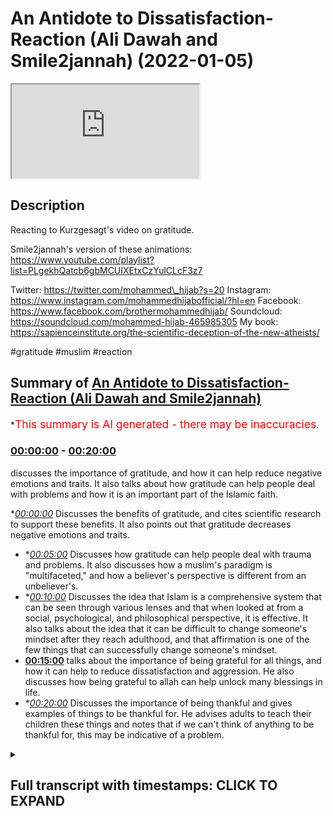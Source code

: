 # An Antidote to Dissatisfaction- Reaction (Ali Dawah and Smile2jannah) (2022-01-05)

<iframe loading='lazy' src='https://www.youtube.com/embed/HsgSuVWEVmg'></iframe>

## Description

Reacting to Kurzgesagt's video on gratitude.

Smile2jannah's version of these animations: https://www.youtube.com/playlist?list=PLgekhQatcb6gbMCUIXEtxCzYulCLcF3z7

Twitter: https://twitter.com/mohammed\_hijab?s=20
Instagram: https://www.instagram.com/mohammedhijabofficial/?hl=en
Facebook: https://www.facebook.com/brothermohammedhijab/
Soundcloud: https://soundcloud.com/mohammed-hijab-465985305
My book: https://sapienceinstitute.org/the-scientific-deception-of-the-new-atheists/

\#gratitude #muslim #reaction

## Summary of [An Antidote to Dissatisfaction- Reaction (Ali Dawah and Smile2jannah)](https://www.youtube.com/watch?v=HsgSuVWEVmg)

\*<span style="color:red; font-size:125%">This summary is AI generated - there may be inaccuracies</span>.

### [00:00:00](https://www.youtube.com/watch?v=HsgSuVWEVmg\&t=0) - [00:20:00](https://www.youtube.com/watch?v=HsgSuVWEVmg\&t=1200)

discusses the importance of gratitude, and how it can help reduce negative emotions and traits. It also talks about how gratitude can help people deal with problems and how it is an important part of the Islamic faith.

\**[00:00:00](https://www.youtube.com/watch?v=HsgSuVWEVmg\&t=0)* Discusses the benefits of gratitude, and cites scientific research to support these benefits. It also points out that gratitude decreases negative emotions and traits.

*   \**[00:05:00](https://www.youtube.com/watch?v=HsgSuVWEVmg\&t=300)* Discusses how gratitude can help people deal with trauma and problems. It also discusses how a muslim's paradigm is "multifaceted," and how a believer's perspective is different from an unbeliever's.
*   \**[00:10:00](https://www.youtube.com/watch?v=HsgSuVWEVmg\&t=600)* Discusses the idea that Islam is a comprehensive system that can be seen through various lenses and that when looked at from a social, psychological, and philosophical perspective, it is effective. It also talks about the idea that it can be difficult to change someone's mindset after they reach adulthood, and that affirmation is one of the few things that can successfully change someone's mindset.
*   **[00:15:00](https://www.youtube.com/watch?v=HsgSuVWEVmg\&t=900)** talks about the importance of being grateful for all things, and how it can help to reduce dissatisfaction and aggression. He also discusses how being grateful to allah can help unlock many blessings in life.
*   \**[00:20:00](https://www.youtube.com/watch?v=HsgSuVWEVmg\&t=1200)* Discusses the importance of being thankful and gives examples of things to be thankful for. He advises adults to teach their children these things and notes that if we can't think of anything to be thankful for, this may be indicative of a problem.

<details><summary><h2>Full transcript with timestamps: CLICK TO EXPAND</h2></summary>

[0:00:00](https://youtu.be/HsgSuVWEVmg?t=0) \[Music]\
[0:00:05](https://youtu.be/HsgSuVWEVmg?t=5) go to kuala lude app inshallah the app\
[0:00:07](https://youtu.be/HsgSuVWEVmg?t=7) tracks versus pages and time spent\
[0:00:10](https://youtu.be/HsgSuVWEVmg?t=10) reading and the verses to pages function\
[0:00:12](https://youtu.be/HsgSuVWEVmg?t=12) takes you from reading a few verses a\
[0:00:14](https://youtu.be/HsgSuVWEVmg?t=14) day to a few pages a day this project is\
[0:00:17](https://youtu.be/HsgSuVWEVmg?t=17) for the real enthusiasts if there's\
[0:00:19](https://youtu.be/HsgSuVWEVmg?t=19) enough of us out there this will become\
[0:00:21](https://youtu.be/HsgSuVWEVmg?t=21) the future of quran apps and support the\
[0:00:24](https://youtu.be/HsgSuVWEVmg?t=24) project if you can inshaallah may allah\
[0:00:26](https://youtu.be/HsgSuVWEVmg?t=26) bless all of you jazakallah\
[0:00:31](https://youtu.be/HsgSuVWEVmg?t=31) how are you guys doing\
[0:00:33](https://youtu.be/HsgSuVWEVmg?t=33) yes i'm joined with two very very\
[0:00:35](https://youtu.be/HsgSuVWEVmg?t=35) special men very very influential men\
[0:00:38](https://youtu.be/HsgSuVWEVmg?t=38) i'm joined with azusa and smile to janna\
[0:00:42](https://youtu.be/HsgSuVWEVmg?t=42) and ali\
[0:00:43](https://youtu.be/HsgSuVWEVmg?t=43) uh needs daoa\
[0:00:44](https://youtu.be/HsgSuVWEVmg?t=44) \[Laughter]\
[0:00:50](https://youtu.be/HsgSuVWEVmg?t=50) how are you guys doing here i'm gonna\
[0:00:52](https://youtu.be/HsgSuVWEVmg?t=52) know how are you bro you're right here\
[0:00:53](https://youtu.be/HsgSuVWEVmg?t=53) alhamdulillah good to see you\
[0:00:58](https://youtu.be/HsgSuVWEVmg?t=58) um today we're going to be talking about\
[0:01:00](https://youtu.be/HsgSuVWEVmg?t=60) something very very important in fact\
[0:01:01](https://youtu.be/HsgSuVWEVmg?t=61) we're going to be respond i'm not\
[0:01:02](https://youtu.be/HsgSuVWEVmg?t=62) responding really she's saying reacting\
[0:01:04](https://youtu.be/HsgSuVWEVmg?t=64) you're so used to responding but yeah\
[0:01:06](https://youtu.be/HsgSuVWEVmg?t=66) good reaction there you have it there\
[0:01:07](https://youtu.be/HsgSuVWEVmg?t=67) you have it uh what's the name of this\
[0:01:09](https://youtu.be/HsgSuVWEVmg?t=69) channel how do you pronounce it kirk\
[0:01:10](https://youtu.be/HsgSuVWEVmg?t=70) craigslist\
[0:01:12](https://youtu.be/HsgSuVWEVmg?t=72) that sounds like you're having a stroke\
[0:01:14](https://youtu.be/HsgSuVWEVmg?t=74) in germany\
[0:01:15](https://youtu.be/HsgSuVWEVmg?t=75) if you've said this before ah it's\
[0:01:17](https://youtu.be/HsgSuVWEVmg?t=77) probably not yeah maybe\
[0:01:19](https://youtu.be/HsgSuVWEVmg?t=79) how do you say it you say\
[0:01:22](https://youtu.be/HsgSuVWEVmg?t=82) okay i like that okay actually you've\
[0:01:24](https://youtu.be/HsgSuVWEVmg?t=84) been you've started doing stuff on your\
[0:01:26](https://youtu.be/HsgSuVWEVmg?t=86) channel which kind of mimics their\
[0:01:27](https://youtu.be/HsgSuVWEVmg?t=87) material doesn't it yeah yeah they're\
[0:01:29](https://youtu.be/HsgSuVWEVmg?t=89) copying their stuff\
[0:01:31](https://youtu.be/HsgSuVWEVmg?t=91) no they're doing it in a better way\
[0:01:35](https://youtu.be/HsgSuVWEVmg?t=95) they're known for this kind of like\
[0:01:36](https://youtu.be/HsgSuVWEVmg?t=96) really kind of interesting uh\
[0:01:39](https://youtu.be/HsgSuVWEVmg?t=99) animations well put animations which\
[0:01:41](https://youtu.be/HsgSuVWEVmg?t=101) which are informative and\
[0:01:43](https://youtu.be/HsgSuVWEVmg?t=103) they give a little undertone of a very\
[0:01:46](https://youtu.be/HsgSuVWEVmg?t=106) kind of\
[0:01:47](https://youtu.be/HsgSuVWEVmg?t=107) atheistic liberal\
[0:01:49](https://youtu.be/HsgSuVWEVmg?t=109) backdrop\
[0:01:50](https://youtu.be/HsgSuVWEVmg?t=110) so i'm trying to agenda you're doing the\
[0:01:52](https://youtu.be/HsgSuVWEVmg?t=112) same thing but with with the islamic\
[0:01:55](https://youtu.be/HsgSuVWEVmg?t=115) kind of paradigm in place right\
[0:01:56](https://youtu.be/HsgSuVWEVmg?t=116) counteracting\
[0:01:59](https://youtu.be/HsgSuVWEVmg?t=119) not imitating uh going one step better\
[0:02:01](https://youtu.be/HsgSuVWEVmg?t=121) no i i i i welcome i think what you're\
[0:02:03](https://youtu.be/HsgSuVWEVmg?t=123) doing is really it's pioneering um\
[0:02:06](https://youtu.be/HsgSuVWEVmg?t=126) animations in the tao space and i think\
[0:02:08](https://youtu.be/HsgSuVWEVmg?t=128) that's really really good\
[0:02:09](https://youtu.be/HsgSuVWEVmg?t=129) but what i wanted to uh respond or react\
[0:02:11](https://youtu.be/HsgSuVWEVmg?t=131) to as collective right yes to respond\
[0:02:14](https://youtu.be/HsgSuVWEVmg?t=134) respond what i wanted to react to today\
[0:02:17](https://youtu.be/HsgSuVWEVmg?t=137) is um something i was watching about a\
[0:02:19](https://youtu.be/HsgSuVWEVmg?t=139) video they made about an antidote to\
[0:02:21](https://youtu.be/HsgSuVWEVmg?t=141) dissatisfaction and what was really\
[0:02:22](https://youtu.be/HsgSuVWEVmg?t=142) interesting was that some of the things\
[0:02:24](https://youtu.be/HsgSuVWEVmg?t=144) that they put\
[0:02:25](https://youtu.be/HsgSuVWEVmg?t=145) in that video relating to gratitude and\
[0:02:27](https://youtu.be/HsgSuVWEVmg?t=147) obviously from an islamic perspective we\
[0:02:28](https://youtu.be/HsgSuVWEVmg?t=148) have a lot to say about this because our\
[0:02:30](https://youtu.be/HsgSuVWEVmg?t=150) religion speaks about this at length so\
[0:02:32](https://youtu.be/HsgSuVWEVmg?t=152) the first thing i want to do is show one\
[0:02:34](https://youtu.be/HsgSuVWEVmg?t=154) clip okay about\
[0:02:36](https://youtu.be/HsgSuVWEVmg?t=156) what they're saying the benefits of\
[0:02:38](https://youtu.be/HsgSuVWEVmg?t=158) gratitude and then come back and have a\
[0:02:39](https://youtu.be/HsgSuVWEVmg?t=159) conversation\
[0:02:40](https://youtu.be/HsgSuVWEVmg?t=160) scientists found that gratitude\
[0:02:42](https://youtu.be/HsgSuVWEVmg?t=162) stimulates the pathways in your brain\
[0:02:44](https://youtu.be/HsgSuVWEVmg?t=164) involved in feelings of reward\
[0:02:47](https://youtu.be/HsgSuVWEVmg?t=167) forming social bonds\
[0:02:49](https://youtu.be/HsgSuVWEVmg?t=169) and interpreting others intentions\
[0:02:51](https://youtu.be/HsgSuVWEVmg?t=171) it also makes it easier to save and\
[0:02:53](https://youtu.be/HsgSuVWEVmg?t=173) retrieve positive memories\
[0:02:56](https://youtu.be/HsgSuVWEVmg?t=176) even more gratitude directly counteracts\
[0:02:58](https://youtu.be/HsgSuVWEVmg?t=178) negative feelings and traits like envy\
[0:03:01](https://youtu.be/HsgSuVWEVmg?t=181) and social comparison narcissism\
[0:03:03](https://youtu.be/HsgSuVWEVmg?t=183) cynicism and materialism\
[0:03:06](https://youtu.be/HsgSuVWEVmg?t=186) as a consequence people who are grateful\
[0:03:09](https://youtu.be/HsgSuVWEVmg?t=189) no matter what for tend to be happier\
[0:03:11](https://youtu.be/HsgSuVWEVmg?t=191) and more satisfied\
[0:03:13](https://youtu.be/HsgSuVWEVmg?t=193) they have better relationships and\
[0:03:15](https://youtu.be/HsgSuVWEVmg?t=195) easier time making friends\
[0:03:17](https://youtu.be/HsgSuVWEVmg?t=197) they sleep better tend to suffer less\
[0:03:20](https://youtu.be/HsgSuVWEVmg?t=200) from depression addiction and burnout\
[0:03:22](https://youtu.be/HsgSuVWEVmg?t=202) and are better at dealing with traumatic\
[0:03:24](https://youtu.be/HsgSuVWEVmg?t=204) events so as you guys saw there with the\
[0:03:26](https://youtu.be/HsgSuVWEVmg?t=206) first clip you know\
[0:03:29](https://youtu.be/HsgSuVWEVmg?t=209) it was talking about what the benefits\
[0:03:31](https://youtu.be/HsgSuVWEVmg?t=211) are to graduate what are your initial\
[0:03:33](https://youtu.be/HsgSuVWEVmg?t=213) reactions uh\
[0:03:35](https://youtu.be/HsgSuVWEVmg?t=215) i think my initial reaction is\
[0:03:37](https://youtu.be/HsgSuVWEVmg?t=217) that of\
[0:03:38](https://youtu.be/HsgSuVWEVmg?t=218) i wasn't really surprised yep because\
[0:03:41](https://youtu.be/HsgSuVWEVmg?t=221) whenever atheists or people without a\
[0:03:43](https://youtu.be/HsgSuVWEVmg?t=223) religion\
[0:03:45](https://youtu.be/HsgSuVWEVmg?t=225) want to encourage people to do something\
[0:03:46](https://youtu.be/HsgSuVWEVmg?t=226) either it will be done using threats\
[0:03:50](https://youtu.be/HsgSuVWEVmg?t=230) or it will be done using science threats\
[0:03:52](https://youtu.be/HsgSuVWEVmg?t=232) that we see\
[0:03:53](https://youtu.be/HsgSuVWEVmg?t=233) um traffic cameras yeah we see london is\
[0:03:57](https://youtu.be/HsgSuVWEVmg?t=237) one of the\
[0:03:58](https://youtu.be/HsgSuVWEVmg?t=238) the most yeah the hot spots one of the\
[0:04:01](https://youtu.be/HsgSuVWEVmg?t=241) most watched cities because of cctv if\
[0:04:04](https://youtu.be/HsgSuVWEVmg?t=244) you park in a bus lane you get a ticket\
[0:04:06](https://youtu.be/HsgSuVWEVmg?t=246) home before you've even reached your\
[0:04:08](https://youtu.be/HsgSuVWEVmg?t=248) home yeah so that's one way of doing it\
[0:04:10](https://youtu.be/HsgSuVWEVmg?t=250) the other way of doing it is by bribing\
[0:04:12](https://youtu.be/HsgSuVWEVmg?t=252) people through facts and through science\
[0:04:15](https://youtu.be/HsgSuVWEVmg?t=255) of science says the science says that\
[0:04:17](https://youtu.be/HsgSuVWEVmg?t=257) but just like when you watch these\
[0:04:19](https://youtu.be/HsgSuVWEVmg?t=259) atheistic debates and they they mock\
[0:04:22](https://youtu.be/HsgSuVWEVmg?t=262) theism or whatnot and then they get the\
[0:04:25](https://youtu.be/HsgSuVWEVmg?t=265) big clap and you know christopher\
[0:04:26](https://youtu.be/HsgSuVWEVmg?t=266) hitchens very well articulated arguments\
[0:04:30](https://youtu.be/HsgSuVWEVmg?t=270) but that's that's all they are they're\
[0:04:31](https://youtu.be/HsgSuVWEVmg?t=271) just well articulated but they don't\
[0:04:33](https://youtu.be/HsgSuVWEVmg?t=273) have any substance behind it so\
[0:04:35](https://youtu.be/HsgSuVWEVmg?t=275) when these people go home to their you\
[0:04:38](https://youtu.be/HsgSuVWEVmg?t=278) know empty flats and their ready\
[0:04:40](https://youtu.be/HsgSuVWEVmg?t=280) microwave\
[0:04:42](https://youtu.be/HsgSuVWEVmg?t=282) microwave meals\
[0:04:46](https://youtu.be/HsgSuVWEVmg?t=286) there's nothing of substance that's why\
[0:04:47](https://youtu.be/HsgSuVWEVmg?t=287) they go to the bowl that's why\
[0:04:51](https://youtu.be/HsgSuVWEVmg?t=291) christopher hitchens he admitted that\
[0:04:53](https://youtu.be/HsgSuVWEVmg?t=293) his his friend was the vodka bottle\
[0:04:56](https://youtu.be/HsgSuVWEVmg?t=296) uh so these people admit it and i don't\
[0:04:58](https://youtu.be/HsgSuVWEVmg?t=298) want to you know bait out other names\
[0:05:00](https://youtu.be/HsgSuVWEVmg?t=300) because it was made from the same thing\
[0:05:02](https://youtu.be/HsgSuVWEVmg?t=302) oh yeah mata rearrangement of of\
[0:05:04](https://youtu.be/HsgSuVWEVmg?t=304) particles\
[0:05:06](https://youtu.be/HsgSuVWEVmg?t=306) what do you think ali you were you were\
[0:05:07](https://youtu.be/HsgSuVWEVmg?t=307) a non-muslim at one point you became a\
[0:05:09](https://youtu.be/HsgSuVWEVmg?t=309) muslim\
[0:05:10](https://youtu.be/HsgSuVWEVmg?t=310) how has your life changed because of\
[0:05:12](https://youtu.be/HsgSuVWEVmg?t=312) islamic graduation to be honest like\
[0:05:13](https://youtu.be/HsgSuVWEVmg?t=313) cebu said really what i was discussing\
[0:05:14](https://youtu.be/HsgSuVWEVmg?t=314) with him he said atheists are people\
[0:05:16](https://youtu.be/HsgSuVWEVmg?t=316) that like they come in front of your\
[0:05:17](https://youtu.be/HsgSuVWEVmg?t=317) house and scream get out get out get out\
[0:05:19](https://youtu.be/HsgSuVWEVmg?t=319) and you run out and go weapon and they\
[0:05:20](https://youtu.be/HsgSuVWEVmg?t=320) go i don't know\
[0:05:27](https://youtu.be/HsgSuVWEVmg?t=327) they'll tell you no god no god no god\
[0:05:28](https://youtu.be/HsgSuVWEVmg?t=328) but when it comes to life from they said\
[0:05:30](https://youtu.be/HsgSuVWEVmg?t=330) okay give me a solution okay tell me\
[0:05:31](https://youtu.be/HsgSuVWEVmg?t=331) what's wrong with that um i don't know\
[0:05:33](https://youtu.be/HsgSuVWEVmg?t=333) why tell him to call my house then you\
[0:05:35](https://youtu.be/HsgSuVWEVmg?t=335) have nothing to offer me you're\
[0:05:36](https://youtu.be/HsgSuVWEVmg?t=336) intellectually bankrupt yeah you've got\
[0:05:38](https://youtu.be/HsgSuVWEVmg?t=338) nothing to offer you're intellectual\
[0:05:39](https://youtu.be/HsgSuVWEVmg?t=339) unique so the point is this you know\
[0:05:41](https://youtu.be/HsgSuVWEVmg?t=341) let's be honest you've got nothing to\
[0:05:43](https://youtu.be/HsgSuVWEVmg?t=343) offer so when it comes to gratitude yeah\
[0:05:45](https://youtu.be/HsgSuVWEVmg?t=345) it's what we're seeing here is it's good\
[0:05:46](https://youtu.be/HsgSuVWEVmg?t=346) because what it does is like the reason\
[0:05:48](https://youtu.be/HsgSuVWEVmg?t=348) i'm mentioning this is because people\
[0:05:49](https://youtu.be/HsgSuVWEVmg?t=349) like sam harris and new atheism have\
[0:05:51](https://youtu.be/HsgSuVWEVmg?t=351) realized this spiritual gap there's a\
[0:05:53](https://youtu.be/HsgSuVWEVmg?t=353) massive gap so they've even conspiracy\
[0:05:55](https://youtu.be/HsgSuVWEVmg?t=355) spirituality brother as atheists they\
[0:05:57](https://youtu.be/HsgSuVWEVmg?t=357) have gone because they've hit a wall now\
[0:05:59](https://youtu.be/HsgSuVWEVmg?t=359) it's good that we see that because now\
[0:06:00](https://youtu.be/HsgSuVWEVmg?t=360) they've read us they're making a u-turn\
[0:06:02](https://youtu.be/HsgSuVWEVmg?t=362) but what that means is in a nutshell\
[0:06:04](https://youtu.be/HsgSuVWEVmg?t=364) gratitude is good because now what\
[0:06:05](https://youtu.be/HsgSuVWEVmg?t=365) you're doing is like it says in the\
[0:06:06](https://youtu.be/HsgSuVWEVmg?t=366) video\
[0:06:07](https://youtu.be/HsgSuVWEVmg?t=367) happy be happy for the little coffee\
[0:06:09](https://youtu.be/HsgSuVWEVmg?t=369) that you have i'll be happy for little\
[0:06:10](https://youtu.be/HsgSuVWEVmg?t=370) stuff that's good that's the beginning\
[0:06:12](https://youtu.be/HsgSuVWEVmg?t=372) but we need to take it to the next level\
[0:06:13](https://youtu.be/HsgSuVWEVmg?t=373) because what this shows is a step f\
[0:06:15](https://youtu.be/HsgSuVWEVmg?t=375) towards the right direction which is\
[0:06:17](https://youtu.be/HsgSuVWEVmg?t=377) gratitude but now the question is what\
[0:06:19](https://youtu.be/HsgSuVWEVmg?t=379) are you grateful for because if somebody\
[0:06:21](https://youtu.be/HsgSuVWEVmg?t=381) gives you a hundred thousand pounds you\
[0:06:23](https://youtu.be/HsgSuVWEVmg?t=383) start and imagine you start \[ \_\_ ] the\
[0:06:24](https://youtu.be/HsgSuVWEVmg?t=384) money like oh thank you thank you what\
[0:06:26](https://youtu.be/HsgSuVWEVmg?t=386) about the one that gave you that you're\
[0:06:28](https://youtu.be/HsgSuVWEVmg?t=388) too focused on the money okay but we're\
[0:06:30](https://youtu.be/HsgSuVWEVmg?t=390) saying what about the one that gave you\
[0:06:32](https://youtu.be/HsgSuVWEVmg?t=392) that if you can find happiness and\
[0:06:34](https://youtu.be/HsgSuVWEVmg?t=394) gratitude with the materialistic thing\
[0:06:38](https://youtu.be/HsgSuVWEVmg?t=398) what about the one that gave it to you\
[0:06:39](https://youtu.be/HsgSuVWEVmg?t=399) if the material thing can give you the\
[0:06:41](https://youtu.be/HsgSuVWEVmg?t=401) happiness of being grateful for the\
[0:06:43](https://youtu.be/HsgSuVWEVmg?t=403) little things what about the one\
[0:06:45](https://youtu.be/HsgSuVWEVmg?t=405) who created you and the thing that gives\
[0:06:47](https://youtu.be/HsgSuVWEVmg?t=407) you the happiness what we're saying is\
[0:06:49](https://youtu.be/HsgSuVWEVmg?t=409) take it to the next level yes by\
[0:06:51](https://youtu.be/HsgSuVWEVmg?t=411) connecting to god because other than\
[0:06:52](https://youtu.be/HsgSuVWEVmg?t=412) that who are you grateful for or yeah\
[0:06:55](https://youtu.be/HsgSuVWEVmg?t=415) yeah\
[0:06:56](https://youtu.be/HsgSuVWEVmg?t=416) or what anything that the object of\
[0:06:58](https://youtu.be/HsgSuVWEVmg?t=418) gratitude is missing the ultimate\
[0:07:00](https://youtu.be/HsgSuVWEVmg?t=420) objective of gratitude\
[0:07:01](https://youtu.be/HsgSuVWEVmg?t=421) i think what you what you've mentioned\
[0:07:03](https://youtu.be/HsgSuVWEVmg?t=423) that's very well put and i think what\
[0:07:04](https://youtu.be/HsgSuVWEVmg?t=424) zushan was saying is i think something\
[0:07:07](https://youtu.be/HsgSuVWEVmg?t=427) they've realized as well because it's a\
[0:07:08](https://youtu.be/HsgSuVWEVmg?t=428) chemically reductionist approach i mean\
[0:07:11](https://youtu.be/HsgSuVWEVmg?t=431) now that and they've realized that which\
[0:07:13](https://youtu.be/HsgSuVWEVmg?t=433) is why in the nhs the national health\
[0:07:15](https://youtu.be/HsgSuVWEVmg?t=435) service in the uk for those who don't\
[0:07:16](https://youtu.be/HsgSuVWEVmg?t=436) know abroad\
[0:07:18](https://youtu.be/HsgSuVWEVmg?t=438) they they do have ssris like you know\
[0:07:20](https://youtu.be/HsgSuVWEVmg?t=440) serotonin um\
[0:07:22](https://youtu.be/HsgSuVWEVmg?t=442) or drugs that manipulate serotonin which\
[0:07:25](https://youtu.be/HsgSuVWEVmg?t=445) is one of the neurotransmitters right\
[0:07:27](https://youtu.be/HsgSuVWEVmg?t=447) um\
[0:07:28](https://youtu.be/HsgSuVWEVmg?t=448) however you know if you look at some of\
[0:07:30](https://youtu.be/HsgSuVWEVmg?t=450) the placebo drugs they have almost as\
[0:07:33](https://youtu.be/HsgSuVWEVmg?t=453) much uh effect as\
[0:07:35](https://youtu.be/HsgSuVWEVmg?t=455) as ssris which shows you a lot of is\
[0:07:38](https://youtu.be/HsgSuVWEVmg?t=458) actually cognitive which is why in the\
[0:07:39](https://youtu.be/HsgSuVWEVmg?t=459) nhs they put things like cbt cognitive\
[0:07:42](https://youtu.be/HsgSuVWEVmg?t=462) behavioral therapy or talking therapies\
[0:07:45](https://youtu.be/HsgSuVWEVmg?t=465) or um psychotherapies because they\
[0:07:47](https://youtu.be/HsgSuVWEVmg?t=467) realize this is it's reductionist to\
[0:07:49](https://youtu.be/HsgSuVWEVmg?t=469) just\
[0:07:49](https://youtu.be/HsgSuVWEVmg?t=469) kind of go all the way uh or speak of\
[0:07:52](https://youtu.be/HsgSuVWEVmg?t=472) this in chemical neurotransmitter in\
[0:07:53](https://youtu.be/HsgSuVWEVmg?t=473) terms of neurotransmitters and so on and\
[0:07:55](https://youtu.be/HsgSuVWEVmg?t=475) we as muslims our paradigm has always\
[0:07:58](https://youtu.be/HsgSuVWEVmg?t=478) been multifaceted\
[0:08:00](https://youtu.be/HsgSuVWEVmg?t=480) you know in terms of how we diagnose\
[0:08:01](https://youtu.be/HsgSuVWEVmg?t=481) issues it can be physical a physical\
[0:08:04](https://youtu.be/HsgSuVWEVmg?t=484) ailment it can be chemical of course\
[0:08:06](https://youtu.be/HsgSuVWEVmg?t=486) sometimes it is but also we have to\
[0:08:07](https://youtu.be/HsgSuVWEVmg?t=487) think about all the other dimensions as\
[0:08:10](https://youtu.be/HsgSuVWEVmg?t=490) well the spiritual dimension being one\
[0:08:11](https://youtu.be/HsgSuVWEVmg?t=491) of those things which is not even\
[0:08:12](https://youtu.be/HsgSuVWEVmg?t=492) accessible by the scientific method\
[0:08:15](https://youtu.be/HsgSuVWEVmg?t=495) it's a metaphor that you need to tap\
[0:08:17](https://youtu.be/HsgSuVWEVmg?t=497) into it's as simple as that\
[0:08:18](https://youtu.be/HsgSuVWEVmg?t=498) set those metaphysical laws in place for\
[0:08:21](https://youtu.be/HsgSuVWEVmg?t=501) a reason and this is this is the massive\
[0:08:24](https://youtu.be/HsgSuVWEVmg?t=504) gap that's happening bro you can be\
[0:08:25](https://youtu.be/HsgSuVWEVmg?t=505) grateful for coffee and stuff like that\
[0:08:27](https://youtu.be/HsgSuVWEVmg?t=507) you know but if the metaphysical law\
[0:08:29](https://youtu.be/HsgSuVWEVmg?t=509) what we believe in like the like the\
[0:08:31](https://youtu.be/HsgSuVWEVmg?t=511) process\
[0:08:33](https://youtu.be/HsgSuVWEVmg?t=513) um\
[0:08:34](https://youtu.be/HsgSuVWEVmg?t=514) wondrous is the affair of the believer\
[0:08:36](https://youtu.be/HsgSuVWEVmg?t=516) yes whatever like calamity strikes him\
[0:08:38](https://youtu.be/HsgSuVWEVmg?t=518) or goodness he's grateful or he's\
[0:08:39](https://youtu.be/HsgSuVWEVmg?t=519) patient i think we should stop with this\
[0:08:42](https://youtu.be/HsgSuVWEVmg?t=522) is very very important hadith well where\
[0:08:44](https://youtu.be/HsgSuVWEVmg?t=524) the prophet salallahu says\
[0:08:46](https://youtu.be/HsgSuVWEVmg?t=526) it's one of my favorite hadith in fact\
[0:08:48](https://youtu.be/HsgSuVWEVmg?t=528) that wondrous is the affair of the\
[0:08:50](https://youtu.be/HsgSuVWEVmg?t=530) believer in\
[0:08:52](https://youtu.be/HsgSuVWEVmg?t=532) that his\
[0:09:07](https://youtu.be/HsgSuVWEVmg?t=547) is grateful as well\
[0:09:08](https://youtu.be/HsgSuVWEVmg?t=548) and in that clipping that we just saw\
[0:09:10](https://youtu.be/HsgSuVWEVmg?t=550) the video clip we they were mentioning\
[0:09:12](https://youtu.be/HsgSuVWEVmg?t=552) uh they were mentioning how\
[0:09:14](https://youtu.be/HsgSuVWEVmg?t=554) people that are grateful on a regular\
[0:09:15](https://youtu.be/HsgSuVWEVmg?t=555) basis can deal with trauma better yeah\
[0:09:17](https://youtu.be/HsgSuVWEVmg?t=557) better yeah of course and this is you\
[0:09:19](https://youtu.be/HsgSuVWEVmg?t=559) know subhanallah is really showing us\
[0:09:21](https://youtu.be/HsgSuVWEVmg?t=561) the spiritual fruit of this hadith in\
[0:09:23](https://youtu.be/HsgSuVWEVmg?t=563) him\
[0:09:24](https://youtu.be/HsgSuVWEVmg?t=564) of course because if you think about it\
[0:09:25](https://youtu.be/HsgSuVWEVmg?t=565) when a disbeliever gets ill\
[0:09:28](https://youtu.be/HsgSuVWEVmg?t=568) yeah what well let's let's say someone\
[0:09:30](https://youtu.be/HsgSuVWEVmg?t=570) who is an atheist or a materialist yeah\
[0:09:34](https://youtu.be/HsgSuVWEVmg?t=574) yeah so if he's ill like the question\
[0:09:36](https://youtu.be/HsgSuVWEVmg?t=576) that needs to beg is\
[0:09:37](https://youtu.be/HsgSuVWEVmg?t=577) i would why am i ill why me what caused\
[0:09:40](https://youtu.be/HsgSuVWEVmg?t=580) it you have nothing\
[0:09:41](https://youtu.be/HsgSuVWEVmg?t=581) what meaning does it have yeah when you\
[0:09:43](https://youtu.be/HsgSuVWEVmg?t=583) talk about a believer it's like\
[0:09:45](https://youtu.be/HsgSuVWEVmg?t=585) expiation of sins yes um it's about\
[0:09:47](https://youtu.be/HsgSuVWEVmg?t=587) getting closer to allah\
[0:09:50](https://youtu.be/HsgSuVWEVmg?t=590) yes i've got so many options to choose\
[0:09:52](https://youtu.be/HsgSuVWEVmg?t=592) from now somebody come and say it's it's\
[0:09:54](https://youtu.be/HsgSuVWEVmg?t=594) um you made it up i don't care does it\
[0:09:55](https://youtu.be/HsgSuVWEVmg?t=595) work we know i know it's true but to you\
[0:09:57](https://youtu.be/HsgSuVWEVmg?t=597) let's suppose it's made up it does work\
[0:10:00](https://youtu.be/HsgSuVWEVmg?t=600) the formula doesn't work it's right\
[0:10:01](https://youtu.be/HsgSuVWEVmg?t=601) under our noses we're not seeing it and\
[0:10:03](https://youtu.be/HsgSuVWEVmg?t=603) we're not saying therefore god is true\
[0:10:05](https://youtu.be/HsgSuVWEVmg?t=605) it's not an argument for god's existence\
[0:10:06](https://youtu.be/HsgSuVWEVmg?t=606) we're saying that we are saying that our\
[0:10:08](https://youtu.be/HsgSuVWEVmg?t=608) systems\
[0:10:09](https://youtu.be/HsgSuVWEVmg?t=609) allows better quality of life that's why\
[0:10:12](https://youtu.be/HsgSuVWEVmg?t=612) i believe it is an evidence supporting\
[0:10:14](https://youtu.be/HsgSuVWEVmg?t=614) evidence yeah\
[0:10:15](https://youtu.be/HsgSuVWEVmg?t=615) this is supporting evidence but it shows\
[0:10:17](https://youtu.be/HsgSuVWEVmg?t=617) you that we have an in a yes propensity\
[0:10:20](https://youtu.be/HsgSuVWEVmg?t=620) an inclination to want to be grateful\
[0:10:23](https://youtu.be/HsgSuVWEVmg?t=623) to an ultimate source but\
[0:10:25](https://youtu.be/HsgSuVWEVmg?t=625) think of it this way if you come across\
[0:10:28](https://youtu.be/HsgSuVWEVmg?t=628) a a doctor in\
[0:10:30](https://youtu.be/HsgSuVWEVmg?t=630) in a remote kind of village somewhere\
[0:10:32](https://youtu.be/HsgSuVWEVmg?t=632) yes and you have a few illnesses yeah\
[0:10:35](https://youtu.be/HsgSuVWEVmg?t=635) you tell him look i i've i've been\
[0:10:37](https://youtu.be/HsgSuVWEVmg?t=637) bitten by this insect i don't know he\
[0:10:39](https://youtu.be/HsgSuVWEVmg?t=639) says okay he touches it and he's okay i\
[0:10:41](https://youtu.be/HsgSuVWEVmg?t=641) know what it is and he gives you a cure\
[0:10:43](https://youtu.be/HsgSuVWEVmg?t=643) and you're like where have you studied i\
[0:10:44](https://youtu.be/HsgSuVWEVmg?t=644) just you know studied somewhere\
[0:10:47](https://youtu.be/HsgSuVWEVmg?t=647) okay well i've got a rasha he prescribes\
[0:10:49](https://youtu.be/HsgSuVWEVmg?t=649) you a cure for it but he hasn't been\
[0:10:51](https://youtu.be/HsgSuVWEVmg?t=651) through the official channels and then\
[0:10:53](https://youtu.be/HsgSuVWEVmg?t=653) he gives you another cure when he keeps\
[0:10:55](https://youtu.be/HsgSuVWEVmg?t=655) giving you cures and they keep curing\
[0:10:57](https://youtu.be/HsgSuVWEVmg?t=657) you\
[0:10:58](https://youtu.be/HsgSuVWEVmg?t=658) eventually it becomes\
[0:11:01](https://youtu.be/HsgSuVWEVmg?t=661) illogical for you to say that no this is\
[0:11:03](https://youtu.be/HsgSuVWEVmg?t=663) he's a fake doctor oh yeah yeah yes what\
[0:11:05](https://youtu.be/HsgSuVWEVmg?t=665) you're saying is that islam is such a\
[0:11:07](https://youtu.be/HsgSuVWEVmg?t=667) robust and comprehensive system that\
[0:11:09](https://youtu.be/HsgSuVWEVmg?t=669) when you start looking at a spiritual\
[0:11:11](https://youtu.be/HsgSuVWEVmg?t=671) package\
[0:11:12](https://youtu.be/HsgSuVWEVmg?t=672) that is\
[0:11:15](https://youtu.be/HsgSuVWEVmg?t=675) in fact i would even say that if if\
[0:11:17](https://youtu.be/HsgSuVWEVmg?t=677) these proofs accrue this actually is in\
[0:11:20](https://youtu.be/HsgSuVWEVmg?t=680) favor of the truth of islam also so\
[0:11:22](https://youtu.be/HsgSuVWEVmg?t=682) there's a probabilistic type of argument\
[0:11:24](https://youtu.be/HsgSuVWEVmg?t=684) exactly exactly\
[0:11:26](https://youtu.be/HsgSuVWEVmg?t=686) yeah there's so many things if you see\
[0:11:28](https://youtu.be/HsgSuVWEVmg?t=688) islam through a social\
[0:11:30](https://youtu.be/HsgSuVWEVmg?t=690) through social life from a social lens\
[0:11:32](https://youtu.be/HsgSuVWEVmg?t=692) from a philosophical lens to a\
[0:11:34](https://youtu.be/HsgSuVWEVmg?t=694) psychological uh lens you will see that\
[0:11:37](https://youtu.be/HsgSuVWEVmg?t=697) islam\
[0:11:38](https://youtu.be/HsgSuVWEVmg?t=698) whatever it has said 1400 years ago is\
[0:11:42](https://youtu.be/HsgSuVWEVmg?t=702) relevant till today wow\
[0:11:44](https://youtu.be/HsgSuVWEVmg?t=704) and will be relevant in the future yes\
[0:11:46](https://youtu.be/HsgSuVWEVmg?t=706) and has been relevant in the past very\
[0:11:48](https://youtu.be/HsgSuVWEVmg?t=708) good in the past\
[0:11:50](https://youtu.be/HsgSuVWEVmg?t=710) it's a working model i want to show you\
[0:11:52](https://youtu.be/HsgSuVWEVmg?t=712) guys another quick clipping where they\
[0:11:54](https://youtu.be/HsgSuVWEVmg?t=714) give us recommendations of what to do\
[0:11:56](https://youtu.be/HsgSuVWEVmg?t=716) okay let's take a look at what they say\
[0:11:58](https://youtu.be/HsgSuVWEVmg?t=718) we should do\
[0:12:00](https://youtu.be/HsgSuVWEVmg?t=720) the easiest gratitude exercise with the\
[0:12:02](https://youtu.be/HsgSuVWEVmg?t=722) most solid research behind it is\
[0:12:04](https://youtu.be/HsgSuVWEVmg?t=724) gratitude journaling it means sitting\
[0:12:06](https://youtu.be/HsgSuVWEVmg?t=726) down for a few minutes one to three\
[0:12:08](https://youtu.be/HsgSuVWEVmg?t=728) times a week and writing down five to\
[0:12:10](https://youtu.be/HsgSuVWEVmg?t=730) ten things you're grateful for\
[0:12:12](https://youtu.be/HsgSuVWEVmg?t=732) it might feel weird at first so start\
[0:12:15](https://youtu.be/HsgSuVWEVmg?t=735) simply\
[0:12:16](https://youtu.be/HsgSuVWEVmg?t=736) can you feel grateful for a little thing\
[0:12:18](https://youtu.be/HsgSuVWEVmg?t=738) like how great coffee is or that someone\
[0:12:21](https://youtu.be/HsgSuVWEVmg?t=741) was kind to you\
[0:12:22](https://youtu.be/HsgSuVWEVmg?t=742) can you appreciate something someone\
[0:12:24](https://youtu.be/HsgSuVWEVmg?t=744) else did for you so they talk about\
[0:12:26](https://youtu.be/HsgSuVWEVmg?t=746) gratitude journaling what are your\
[0:12:28](https://youtu.be/HsgSuVWEVmg?t=748) reactions to them i think with gratitude\
[0:12:31](https://youtu.be/HsgSuVWEVmg?t=751) journaling we already have a form of\
[0:12:33](https://youtu.be/HsgSuVWEVmg?t=753) gratitude journaling\
[0:12:35](https://youtu.be/HsgSuVWEVmg?t=755) um\
[0:12:35](https://youtu.be/HsgSuVWEVmg?t=755) \[Music]\
[0:12:36](https://youtu.be/HsgSuVWEVmg?t=756) yeah where it's in my head isn't it all\
[0:12:38](https://youtu.be/HsgSuVWEVmg?t=758) right\
[0:12:40](https://youtu.be/HsgSuVWEVmg?t=760) it's the biggest journal uh small people\
[0:12:43](https://youtu.be/HsgSuVWEVmg?t=763) can't see\
[0:12:45](https://youtu.be/HsgSuVWEVmg?t=765) yeah tell us what you're gonna say so in\
[0:12:47](https://youtu.be/HsgSuVWEVmg?t=767) in islam well let's look at psychology\
[0:12:50](https://youtu.be/HsgSuVWEVmg?t=770) they say\
[0:12:51](https://youtu.be/HsgSuVWEVmg?t=771) post the age of 25 is very difficult to\
[0:12:54](https://youtu.be/HsgSuVWEVmg?t=774) change the mindset of a person the only\
[0:12:55](https://youtu.be/HsgSuVWEVmg?t=775) two things that can change the mindset\
[0:12:57](https://youtu.be/HsgSuVWEVmg?t=777) of a person is number one trauma and\
[0:12:58](https://youtu.be/HsgSuVWEVmg?t=778) number two affirmations you're\
[0:13:00](https://youtu.be/HsgSuVWEVmg?t=780) constantly repeating something that's\
[0:13:02](https://youtu.be/HsgSuVWEVmg?t=782) why when you go to these self-help\
[0:13:04](https://youtu.be/HsgSuVWEVmg?t=784) classes or you go to a therapist they\
[0:13:06](https://youtu.be/HsgSuVWEVmg?t=786) say when you get up in the morning yeah\
[0:13:08](https://youtu.be/HsgSuVWEVmg?t=788) even people like j shetty they say when\
[0:13:10](https://youtu.be/HsgSuVWEVmg?t=790) you get up in the morning make sure you\
[0:13:11](https://youtu.be/HsgSuVWEVmg?t=791) don't switch on your device make sure\
[0:13:14](https://youtu.be/HsgSuVWEVmg?t=794) you\
[0:13:14](https://youtu.be/HsgSuVWEVmg?t=794) you don't do other things you say this\
[0:13:17](https://youtu.be/HsgSuVWEVmg?t=797) affirmation today is going to be a good\
[0:13:18](https://youtu.be/HsgSuVWEVmg?t=798) day i'm a strong person i'm a confident\
[0:13:21](https://youtu.be/HsgSuVWEVmg?t=801) person yeah and you give time to\
[0:13:23](https://youtu.be/HsgSuVWEVmg?t=803) yourself and that's exactly what we're\
[0:13:25](https://youtu.be/HsgSuVWEVmg?t=805) asked to do we get up in the morning\
[0:13:26](https://youtu.be/HsgSuVWEVmg?t=806) what do we say alhamdulillah\
[0:13:31](https://youtu.be/HsgSuVWEVmg?t=811) which please be to\
[0:13:33](https://youtu.be/HsgSuVWEVmg?t=813) has given us\
[0:13:34](https://youtu.be/HsgSuVWEVmg?t=814) life after death so we start off the\
[0:13:37](https://youtu.be/HsgSuVWEVmg?t=817) morning with gratitude lord we start off\
[0:13:40](https://youtu.be/HsgSuVWEVmg?t=820) with gratitude but instead of an\
[0:13:41](https://youtu.be/HsgSuVWEVmg?t=821) egoistic mother where it's all about\
[0:13:43](https://youtu.be/HsgSuVWEVmg?t=823) yourself now you have an object of\
[0:13:45](https://youtu.be/HsgSuVWEVmg?t=825) transcendence why and that's why i think\
[0:13:47](https://youtu.be/HsgSuVWEVmg?t=827) that's what makes muslims\
[0:13:49](https://youtu.be/HsgSuVWEVmg?t=829) you know we have\
[0:13:51](https://youtu.be/HsgSuVWEVmg?t=831) the key\
[0:13:52](https://youtu.be/HsgSuVWEVmg?t=832) why because when it comes to these sorts\
[0:13:54](https://youtu.be/HsgSuVWEVmg?t=834) of that's what i was saying initially\
[0:13:56](https://youtu.be/HsgSuVWEVmg?t=836) that you can tell somebody oh this\
[0:13:58](https://youtu.be/HsgSuVWEVmg?t=838) chemical is is released and that sounds\
[0:14:00](https://youtu.be/HsgSuVWEVmg?t=840) good in theory but is that going to work\
[0:14:02](https://youtu.be/HsgSuVWEVmg?t=842) when you are inundated with grief if you\
[0:14:06](https://youtu.be/HsgSuVWEVmg?t=846) are inundated with the trials and\
[0:14:08](https://youtu.be/HsgSuVWEVmg?t=848) tribulations of life no it does not work\
[0:14:10](https://youtu.be/HsgSuVWEVmg?t=850) and it will not work and the suicide\
[0:14:12](https://youtu.be/HsgSuVWEVmg?t=852) figures attest to that but when you come\
[0:14:14](https://youtu.be/HsgSuVWEVmg?t=854) to the islamic frame of mind and the way\
[0:14:18](https://youtu.be/HsgSuVWEVmg?t=858) of thinking\
[0:14:19](https://youtu.be/HsgSuVWEVmg?t=859) uh and and believing you will see it's\
[0:14:22](https://youtu.be/HsgSuVWEVmg?t=862) effective in so many different ways i\
[0:14:24](https://youtu.be/HsgSuVWEVmg?t=864) mean like you said\
[0:14:26](https://youtu.be/HsgSuVWEVmg?t=866) you mentioned that\
[0:14:27](https://youtu.be/HsgSuVWEVmg?t=867) in the beginning but the very first\
[0:14:29](https://youtu.be/HsgSuVWEVmg?t=869) thing that we introduced in the quran is\
[0:14:30](https://youtu.be/HsgSuVWEVmg?t=870) alhamdulillah\
[0:14:31](https://youtu.be/HsgSuVWEVmg?t=871) all praise and thanks belongs to god the\
[0:14:33](https://youtu.be/HsgSuVWEVmg?t=873) lord of the worlds and after each prayer\
[0:14:36](https://youtu.be/HsgSuVWEVmg?t=876) is sunnah or it's recommended at least\
[0:14:39](https://youtu.be/HsgSuVWEVmg?t=879) to say subhanallah which means glory to\
[0:14:41](https://youtu.be/HsgSuVWEVmg?t=881) be to god 33 times alhamdulillah which\
[0:14:43](https://youtu.be/HsgSuVWEVmg?t=883) is praising thanks be to god 33 times\
[0:14:45](https://youtu.be/HsgSuVWEVmg?t=885) and then 34 times saying allahu akbar\
[0:14:47](https://youtu.be/HsgSuVWEVmg?t=887) which is that allah's grace so you're\
[0:14:49](https://youtu.be/HsgSuVWEVmg?t=889) constantly in the day you are constantly\
[0:14:51](https://youtu.be/HsgSuVWEVmg?t=891) saying alhamdulillah that's a hundred\
[0:14:53](https://youtu.be/HsgSuVWEVmg?t=893) times in one prayer and there's five\
[0:14:55](https://youtu.be/HsgSuVWEVmg?t=895) there's five prayers so that's 500 times\
[0:14:58](https://youtu.be/HsgSuVWEVmg?t=898) and even one salah you the one thicker\
[0:15:01](https://youtu.be/HsgSuVWEVmg?t=901) that you're often repeating\
[0:15:07](https://youtu.be/HsgSuVWEVmg?t=907) so that is that is constantly you know\
[0:15:09](https://youtu.be/HsgSuVWEVmg?t=909) introducing to you if you put in\
[0:15:11](https://youtu.be/HsgSuVWEVmg?t=911) chemical terms although we're not saying\
[0:15:13](https://youtu.be/HsgSuVWEVmg?t=913) that this has got a spiritual effect but\
[0:15:14](https://youtu.be/HsgSuVWEVmg?t=914) even the chemical says endorphins and\
[0:15:16](https://youtu.be/HsgSuVWEVmg?t=916) neurotransmitters are really\
[0:15:18](https://youtu.be/HsgSuVWEVmg?t=918) but who is it too like it's very\
[0:15:19](https://youtu.be/HsgSuVWEVmg?t=919) interesting are you saying alhamdulillah\
[0:15:22](https://youtu.be/HsgSuVWEVmg?t=922) it's not egoistic okay no no i'm not\
[0:15:24](https://youtu.be/HsgSuVWEVmg?t=924) saying that yeah when you're saying\
[0:15:25](https://youtu.be/HsgSuVWEVmg?t=925) alhamdulillah whatever it may be yeah\
[0:15:27](https://youtu.be/HsgSuVWEVmg?t=927) it's like your gratitude is it to the\
[0:15:29](https://youtu.be/HsgSuVWEVmg?t=929) object but if you realize all these\
[0:15:31](https://youtu.be/HsgSuVWEVmg?t=931) thicket is around you to allah allah\
[0:15:33](https://youtu.be/HsgSuVWEVmg?t=933) what are they talking about it's all\
[0:15:35](https://youtu.be/HsgSuVWEVmg?t=935) about because they don't have that yeah\
[0:15:36](https://youtu.be/HsgSuVWEVmg?t=936) they have to fill it it's a form of \[ \_\_ ]\
[0:15:38](https://youtu.be/HsgSuVWEVmg?t=938) we pray for\
[0:15:53](https://youtu.be/HsgSuVWEVmg?t=953) is that if you think about in we have 24\
[0:15:55](https://youtu.be/HsgSuVWEVmg?t=955) hour day yes we're five daily prayer\
[0:15:58](https://youtu.be/HsgSuVWEVmg?t=958) yeah we have one week we have juma yeah\
[0:16:00](https://youtu.be/HsgSuVWEVmg?t=960) we have uh 12 months we have ramadan\
[0:16:04](https://youtu.be/HsgSuVWEVmg?t=964) we have a lifetime\
[0:16:06](https://youtu.be/HsgSuVWEVmg?t=966) isn't it amazing allah from our day to\
[0:16:08](https://youtu.be/HsgSuVWEVmg?t=968) our week to our year to our lifetime has\
[0:16:11](https://youtu.be/HsgSuVWEVmg?t=971) prescribed a little antidote that it is\
[0:16:14](https://youtu.be/HsgSuVWEVmg?t=974) there one way or another even the\
[0:16:16](https://youtu.be/HsgSuVWEVmg?t=976) victory you're talking about\
[0:16:18](https://youtu.be/HsgSuVWEVmg?t=978) every now and then even like you can see\
[0:16:19](https://youtu.be/HsgSuVWEVmg?t=979) in an hour the thicker allah has even\
[0:16:21](https://youtu.be/HsgSuVWEVmg?t=981) prescribed something\
[0:16:22](https://youtu.be/HsgSuVWEVmg?t=982) somewhere that\
[0:16:23](https://youtu.be/HsgSuVWEVmg?t=983) whatever it may be for us to work with\
[0:16:25](https://youtu.be/HsgSuVWEVmg?t=985) bro it's a system\
[0:16:27](https://youtu.be/HsgSuVWEVmg?t=987) and fasting is beautiful because it's a\
[0:16:29](https://youtu.be/HsgSuVWEVmg?t=989) practical way of withholding from things\
[0:16:31](https://youtu.be/HsgSuVWEVmg?t=991) which we take for granted\
[0:16:33](https://youtu.be/HsgSuVWEVmg?t=993) that's a really good food drink sexual\
[0:16:35](https://youtu.be/HsgSuVWEVmg?t=995) intercourse etc but there's more to it\
[0:16:37](https://youtu.be/HsgSuVWEVmg?t=997) than that i mean i think what you were\
[0:16:38](https://youtu.be/HsgSuVWEVmg?t=998) saying was really powerful in that it's\
[0:16:40](https://youtu.be/HsgSuVWEVmg?t=1000) there's a hadith which says\
[0:16:44](https://youtu.be/HsgSuVWEVmg?t=1004) whoever does not thank the people does\
[0:16:46](https://youtu.be/HsgSuVWEVmg?t=1006) not thank allah so even if we're being\
[0:16:48](https://youtu.be/HsgSuVWEVmg?t=1008) thankful to people and by the way isn't\
[0:16:49](https://youtu.be/HsgSuVWEVmg?t=1009) saying\
[0:16:51](https://youtu.be/HsgSuVWEVmg?t=1011) you don't say whoever thanks the muslims\
[0:16:53](https://youtu.be/HsgSuVWEVmg?t=1013) this is this shows you the\
[0:16:54](https://youtu.be/HsgSuVWEVmg?t=1014) comprehensiveness and the universality\
[0:16:56](https://youtu.be/HsgSuVWEVmg?t=1016) of the islamic religion whoever does not\
[0:16:57](https://youtu.be/HsgSuVWEVmg?t=1017) thank the people whether they're muslim\
[0:17:00](https://youtu.be/HsgSuVWEVmg?t=1020) or non-people in the muslim if you don't\
[0:17:01](https://youtu.be/HsgSuVWEVmg?t=1021) thank people who deserve that thanks\
[0:17:04](https://youtu.be/HsgSuVWEVmg?t=1024) then you're not thinking a lot it shows\
[0:17:06](https://youtu.be/HsgSuVWEVmg?t=1026) in gratitude but if you think about you\
[0:17:07](https://youtu.be/HsgSuVWEVmg?t=1027) know what allah says we ordered you to\
[0:17:09](https://youtu.be/HsgSuVWEVmg?t=1029) like well after worshiping us being\
[0:17:11](https://youtu.be/HsgSuVWEVmg?t=1031) grateful to the parents as well yeah aki\
[0:17:13](https://youtu.be/HsgSuVWEVmg?t=1033) someone has ingratitude to their mom or\
[0:17:15](https://youtu.be/HsgSuVWEVmg?t=1035) dad yeah can never be grateful to allah\
[0:17:18](https://youtu.be/HsgSuVWEVmg?t=1038) if you think about it if the one god\
[0:17:20](https://youtu.be/HsgSuVWEVmg?t=1040) gave birth to you or the people if\
[0:17:21](https://youtu.be/HsgSuVWEVmg?t=1041) you're not grateful to somebody who did\
[0:17:22](https://youtu.be/HsgSuVWEVmg?t=1042) something good to you that shows a\
[0:17:24](https://youtu.be/HsgSuVWEVmg?t=1044) disease of ingratitude in the heart that\
[0:17:26](https://youtu.be/HsgSuVWEVmg?t=1046) could lead to in gratitude aggression to\
[0:17:28](https://youtu.be/HsgSuVWEVmg?t=1048) allah so what we're saying is if someone\
[0:17:30](https://youtu.be/HsgSuVWEVmg?t=1050) can't be grateful to the one who gave\
[0:17:31](https://youtu.be/HsgSuVWEVmg?t=1051) birth to them how could they be grateful\
[0:17:32](https://youtu.be/HsgSuVWEVmg?t=1052) to the one who gave the mother wow wow\
[0:17:34](https://youtu.be/HsgSuVWEVmg?t=1054) you know there's another thing you can\
[0:17:35](https://youtu.be/HsgSuVWEVmg?t=1055) say as well which is that it's so ironic\
[0:17:38](https://youtu.be/HsgSuVWEVmg?t=1058) that we are using allah's air his oxygen\
[0:17:41](https://youtu.be/HsgSuVWEVmg?t=1061) his material his time his space in order\
[0:17:45](https://youtu.be/HsgSuVWEVmg?t=1065) to be ungrateful to him with it that's\
[0:17:48](https://youtu.be/HsgSuVWEVmg?t=1068) the key\
[0:17:49](https://youtu.be/HsgSuVWEVmg?t=1069) what you can add on to that also you\
[0:17:51](https://youtu.be/HsgSuVWEVmg?t=1071) know when you sorry one more thing you\
[0:17:53](https://youtu.be/HsgSuVWEVmg?t=1073) know abdullah and lucy you know you know\
[0:17:54](https://youtu.be/HsgSuVWEVmg?t=1074) the brother he's he's made so he made a\
[0:17:56](https://youtu.be/HsgSuVWEVmg?t=1076) really good point one time and i'll give\
[0:17:58](https://youtu.be/HsgSuVWEVmg?t=1078) him credit for this he said you know\
[0:17:59](https://youtu.be/HsgSuVWEVmg?t=1079) what it's like\
[0:18:00](https://youtu.be/HsgSuVWEVmg?t=1080) he said it's like\
[0:18:02](https://youtu.be/HsgSuVWEVmg?t=1082) um it's like someone who's for example\
[0:18:04](https://youtu.be/HsgSuVWEVmg?t=1084) you've got you've got a wife and you uh\
[0:18:06](https://youtu.be/HsgSuVWEVmg?t=1086) she's paying for you okay she's paying\
[0:18:08](https://youtu.be/HsgSuVWEVmg?t=1088) for for all the you're not you're the\
[0:18:10](https://youtu.be/HsgSuVWEVmg?t=1090) breadwinner she's the breadwinner yeah\
[0:18:12](https://youtu.be/HsgSuVWEVmg?t=1092) she's the breadwinner she's paying for\
[0:18:13](https://youtu.be/HsgSuVWEVmg?t=1093) food drink housing accommodation\
[0:18:15](https://youtu.be/HsgSuVWEVmg?t=1095) everything right\
[0:18:17](https://youtu.be/HsgSuVWEVmg?t=1097) what's a good wife then\
[0:18:18](https://youtu.be/HsgSuVWEVmg?t=1098) right so she's doing all those things\
[0:18:19](https://youtu.be/HsgSuVWEVmg?t=1099) right which is the anti-traditionalist\
[0:18:21](https://youtu.be/HsgSuVWEVmg?t=1101) model the opposite of it even not even\
[0:18:23](https://youtu.be/HsgSuVWEVmg?t=1103) the feminist model\
[0:18:24](https://youtu.be/HsgSuVWEVmg?t=1104) so and so he takes the money okay that\
[0:18:26](https://youtu.be/HsgSuVWEVmg?t=1106) she's paying him and all that kind of\
[0:18:28](https://youtu.be/HsgSuVWEVmg?t=1108) thing yeah\
[0:18:29](https://youtu.be/HsgSuVWEVmg?t=1109) and he goes and he cheats on her\
[0:18:32](https://youtu.be/HsgSuVWEVmg?t=1112) using the money that she gave him\
[0:18:35](https://youtu.be/HsgSuVWEVmg?t=1115) do you see the point here and this worse\
[0:18:37](https://youtu.be/HsgSuVWEVmg?t=1117) using the money that's what he was\
[0:18:38](https://youtu.be/HsgSuVWEVmg?t=1118) saying using the money and\
[0:18:41](https://youtu.be/HsgSuVWEVmg?t=1121) it's the same as human beings the energy\
[0:18:42](https://youtu.be/HsgSuVWEVmg?t=1122) goes and it's worse than that \[ \_\_ ] is a\
[0:18:44](https://youtu.be/HsgSuVWEVmg?t=1124) billion times right if it was\
[0:18:47](https://youtu.be/HsgSuVWEVmg?t=1127) say right so it's worse than that\
[0:18:49](https://youtu.be/HsgSuVWEVmg?t=1129) because human beings we're using the air\
[0:18:50](https://youtu.be/HsgSuVWEVmg?t=1130) we're using the oxygen we're using the\
[0:18:52](https://youtu.be/HsgSuVWEVmg?t=1132) place and the time and everything that\
[0:18:54](https://youtu.be/HsgSuVWEVmg?t=1134) we can't go anywhere to escape the\
[0:18:56](https://youtu.be/HsgSuVWEVmg?t=1136) dominion of god and we're being\
[0:18:57](https://youtu.be/HsgSuVWEVmg?t=1137) ungrateful to him in his own space\
[0:19:00](https://youtu.be/HsgSuVWEVmg?t=1140) with his own spirit he's just hellfire\
[0:19:02](https://youtu.be/HsgSuVWEVmg?t=1142) i don't care what anyone says you\
[0:19:05](https://youtu.be/HsgSuVWEVmg?t=1145) if you truly comprehend\
[0:19:07](https://youtu.be/HsgSuVWEVmg?t=1147) that what you're doing\
[0:19:08](https://youtu.be/HsgSuVWEVmg?t=1148) there's no place except hellfire for you\
[0:19:10](https://youtu.be/HsgSuVWEVmg?t=1150) i'm so sorry yeah you know one other\
[0:19:12](https://youtu.be/HsgSuVWEVmg?t=1152) thing when when you want to charge your\
[0:19:14](https://youtu.be/HsgSuVWEVmg?t=1154) phone there's youtube videos where you\
[0:19:16](https://youtu.be/HsgSuVWEVmg?t=1156) can charge it using a potato yeah i've\
[0:19:18](https://youtu.be/HsgSuVWEVmg?t=1158) seen that yeah\
[0:19:20](https://youtu.be/HsgSuVWEVmg?t=1160) so you'll get certain amount of energy\
[0:19:21](https://youtu.be/HsgSuVWEVmg?t=1161) from it you can charge it using a\
[0:19:23](https://youtu.be/HsgSuVWEVmg?t=1163) battery pack yeah you get a certain\
[0:19:25](https://youtu.be/HsgSuVWEVmg?t=1165) amount of energy from it then you put it\
[0:19:27](https://youtu.be/HsgSuVWEVmg?t=1167) in the mains\
[0:19:28](https://youtu.be/HsgSuVWEVmg?t=1168) that's when you get the proper energy\
[0:19:30](https://youtu.be/HsgSuVWEVmg?t=1170) coming through\
[0:19:33](https://youtu.be/HsgSuVWEVmg?t=1173) yeah so being grateful to a cup of\
[0:19:34](https://youtu.be/HsgSuVWEVmg?t=1174) coffee\
[0:19:36](https://youtu.be/HsgSuVWEVmg?t=1176) what does that mean\
[0:19:38](https://youtu.be/HsgSuVWEVmg?t=1178) it's like getting the air it's like\
[0:19:40](https://youtu.be/HsgSuVWEVmg?t=1180) getting it from the potato then yeah but\
[0:19:42](https://youtu.be/HsgSuVWEVmg?t=1182) yeah yeah it's it's so low level isn't\
[0:19:43](https://youtu.be/HsgSuVWEVmg?t=1183) it but then when you're grateful for\
[0:19:45](https://youtu.be/HsgSuVWEVmg?t=1185) this to the source\
[0:19:48](https://youtu.be/HsgSuVWEVmg?t=1188) what you're doing is you're unlocking so\
[0:19:50](https://youtu.be/HsgSuVWEVmg?t=1190) much\
[0:19:51](https://youtu.be/HsgSuVWEVmg?t=1191) yeah you're not you're not just in a\
[0:19:53](https://youtu.be/HsgSuVWEVmg?t=1193) room but you've unlocked the house\
[0:19:55](https://youtu.be/HsgSuVWEVmg?t=1195) you've unlocked the village of the city\
[0:19:58](https://youtu.be/HsgSuVWEVmg?t=1198) and that's what islam is and\
[0:19:59](https://youtu.be/HsgSuVWEVmg?t=1199) unfortunately muslims as muslims we\
[0:20:01](https://youtu.be/HsgSuVWEVmg?t=1201) don't appreciate this we see\
[0:20:03](https://youtu.be/HsgSuVWEVmg?t=1203) drips and drabs of research and and we\
[0:20:05](https://youtu.be/HsgSuVWEVmg?t=1205) cling on to it oh serotonin or oxytocin\
[0:20:09](https://youtu.be/HsgSuVWEVmg?t=1209) oxytocin and cortisol and and all of\
[0:20:12](https://youtu.be/HsgSuVWEVmg?t=1212) these chemicals we're not slave to\
[0:20:14](https://youtu.be/HsgSuVWEVmg?t=1214) chemicals\
[0:20:15](https://youtu.be/HsgSuVWEVmg?t=1215) yeah there's there's research europe\
[0:20:16](https://youtu.be/HsgSuVWEVmg?t=1216) sheldrick's on a brilliant book in which\
[0:20:18](https://youtu.be/HsgSuVWEVmg?t=1218) he links a lot of these religious\
[0:20:21](https://youtu.be/HsgSuVWEVmg?t=1221) practices to even atheism that\
[0:20:24](https://youtu.be/HsgSuVWEVmg?t=1224) you know even atheists uh take on board\
[0:20:28](https://youtu.be/HsgSuVWEVmg?t=1228) these things without even realizing wow\
[0:20:30](https://youtu.be/HsgSuVWEVmg?t=1230) wow\
[0:20:31](https://youtu.be/HsgSuVWEVmg?t=1231) it's actually a really good book and\
[0:20:32](https://youtu.be/HsgSuVWEVmg?t=1232) it's actually doing another one also\
[0:20:35](https://youtu.be/HsgSuVWEVmg?t=1235) and as muslims as believers sometimes we\
[0:20:38](https://youtu.be/HsgSuVWEVmg?t=1238) don't really appreciate what we have yes\
[0:20:41](https://youtu.be/HsgSuVWEVmg?t=1241) and i think that's that's very important\
[0:20:43](https://youtu.be/HsgSuVWEVmg?t=1243) for us to do and these things i think\
[0:20:44](https://youtu.be/HsgSuVWEVmg?t=1244) can actually improve our iman if we use\
[0:20:47](https://youtu.be/HsgSuVWEVmg?t=1247) it properly and this is i think a good\
[0:20:49](https://youtu.be/HsgSuVWEVmg?t=1249) place to end because you know and the\
[0:20:51](https://youtu.be/HsgSuVWEVmg?t=1251) quran states this itself\
[0:20:57](https://youtu.be/HsgSuVWEVmg?t=1257) that if you are thankful then i will\
[0:21:00](https://youtu.be/HsgSuVWEVmg?t=1260) give you more allah is saying this to\
[0:21:01](https://youtu.be/HsgSuVWEVmg?t=1261) you\
[0:21:04](https://youtu.be/HsgSuVWEVmg?t=1264) if you are thankful\
[0:21:07](https://youtu.be/HsgSuVWEVmg?t=1267) which actually in arabic is like lamb is\
[0:21:09](https://youtu.be/HsgSuVWEVmg?t=1269) for mubarak it's for hyperbole and noon\
[0:21:13](https://youtu.be/HsgSuVWEVmg?t=1273) is also for hyperbole so it's a double\
[0:21:15](https://youtu.be/HsgSuVWEVmg?t=1275) hyperbole that i will certain most\
[0:21:17](https://youtu.be/HsgSuVWEVmg?t=1277) certainly you know give you more you\
[0:21:19](https://youtu.be/HsgSuVWEVmg?t=1279) know this is if you are just thankful\
[0:21:22](https://youtu.be/HsgSuVWEVmg?t=1282) i will certainly give you more\
[0:21:25](https://youtu.be/HsgSuVWEVmg?t=1285) inc if you're ungrateful then my\
[0:21:27](https://youtu.be/HsgSuVWEVmg?t=1287) punishment as you were saying is going\
[0:21:29](https://youtu.be/HsgSuVWEVmg?t=1289) to be extremely uh hadith it's going to\
[0:21:32](https://youtu.be/HsgSuVWEVmg?t=1292) be extremely severe\
[0:21:33](https://youtu.be/HsgSuVWEVmg?t=1293) and this is what i think is a good place\
[0:21:35](https://youtu.be/HsgSuVWEVmg?t=1295) to end but in terms of call to action\
[0:21:38](https://youtu.be/HsgSuVWEVmg?t=1298) what we can do in our daily life is and\
[0:21:40](https://youtu.be/HsgSuVWEVmg?t=1300) i i try and do this with my family as\
[0:21:42](https://youtu.be/HsgSuVWEVmg?t=1302) much as possible is\
[0:21:44](https://youtu.be/HsgSuVWEVmg?t=1304) teach our children really to honestly\
[0:21:46](https://youtu.be/HsgSuVWEVmg?t=1306) the young people need to know what are\
[0:21:48](https://youtu.be/HsgSuVWEVmg?t=1308) we thankful for and you'll see the most\
[0:21:49](https://youtu.be/HsgSuVWEVmg?t=1309) innocent answers that they give i'm\
[0:21:51](https://youtu.be/HsgSuVWEVmg?t=1311) thankful for my hearing my seeing my\
[0:21:54](https://youtu.be/HsgSuVWEVmg?t=1314) being able to the five senses my being\
[0:21:56](https://youtu.be/HsgSuVWEVmg?t=1316) able to walk and you'll see that these\
[0:21:59](https://youtu.be/HsgSuVWEVmg?t=1319) things that we get for free for the most\
[0:22:01](https://youtu.be/HsgSuVWEVmg?t=1321) part\
[0:22:02](https://youtu.be/HsgSuVWEVmg?t=1322) are the most powerful and priceless love\
[0:22:05](https://youtu.be/HsgSuVWEVmg?t=1325) that you have\
[0:22:06](https://youtu.be/HsgSuVWEVmg?t=1326) you know love you somebody that you love\
[0:22:08](https://youtu.be/HsgSuVWEVmg?t=1328) or a heartbeat you have a heartbeat your\
[0:22:10](https://youtu.be/HsgSuVWEVmg?t=1330) heart is beating involuntarily you're\
[0:22:12](https://youtu.be/HsgSuVWEVmg?t=1332) not paying it you know all of these\
[0:22:14](https://youtu.be/HsgSuVWEVmg?t=1334) things are just happening the system the\
[0:22:15](https://youtu.be/HsgSuVWEVmg?t=1335) immune system is working everything is\
[0:22:17](https://youtu.be/HsgSuVWEVmg?t=1337) working\
[0:22:18](https://youtu.be/HsgSuVWEVmg?t=1338) automatically within your body and\
[0:22:19](https://youtu.be/HsgSuVWEVmg?t=1339) there's so much to thank for and if you\
[0:22:21](https://youtu.be/HsgSuVWEVmg?t=1341) can't think of anything to thank god for\
[0:22:24](https://youtu.be/HsgSuVWEVmg?t=1344) then this is part of the problem and if\
[0:22:27](https://youtu.be/HsgSuVWEVmg?t=1347) you can do it then this will be part of\
[0:22:30](https://youtu.be/HsgSuVWEVmg?t=1350) your solution wassalamualaikum\
[0:22:44](https://youtu.be/HsgSuVWEVmg?t=1364) you

</details>
